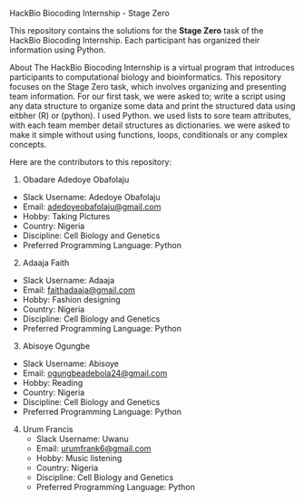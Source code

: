 HackBio Biocoding Internship - Stage Zero

This repository contains the solutions for the **Stage Zero** task of the HackBio Biocoding Internship. Each participant has organized their information using Python.

 About
The HackBio Biocoding Internship is a virtual program that introduces participants to computational biology and bioinformatics. This repository focuses on the Stage Zero task, which involves organizing and presenting team information.
For our first task, we were asked to;
write a script using any data structure to organize some data and print the structured data using eitbher (R) or (python). I used Python.
we used lists to sore team attributes, with each team member detail structures as dictionaries.
we were asked to make it simple without using functions, loops, conditionals or any complex concepts.

Here are the contributors to this repository:

1.   Obadare Adedoye Obafolaju
   - Slack Username: Adedoye Obafolaju
   - Email: adedoyeobafolaju@gmail.com
   - Hobby: Taking Pictures
   - Country: Nigeria
   - Discipline: Cell Biology and Genetics
   - Preferred Programming Language: Python

2.   Adaaja Faith
   - Slack Username: Adaaja
   - Email: faithadaaja@gmail.com
   - Hobby: Fashion designing
   - Country: Nigeria
   - Discipline: Cell Biology and Genetics
   - Preferred Programming Language: Python

3.   Abisoye Ogungbe
   - Slack Username: Abisoye
   - Email: ogungbeadebola24@gmail.com
   - Hobby: Reading
   - Country: Nigeria
   - Discipline: Cell Biology and Genetics
   - Preferred Programming Language: Python

4. Urum Francis
   - Slack Username: Uwanu
   - Email: urumfrank6@gmail.com
   - Hobby: Music listening
   - Country: Nigeria
   - Discipline: Cell Biology and Genetics
   - Preferred Programming Language: Python





